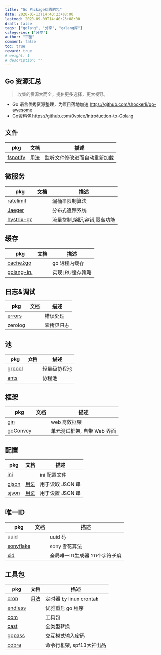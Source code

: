 ```yaml
---
title: "Go Package优秀的包"
date: 2020-05-13T14:40:23+08:00
lastmod: 2020-09-09T14:40:23+08:00
draft: false
tags: ["golang", "分享", "golang库"]
categories: ["分享"]
author: "百里"
comment: false
toc: true
reward: true
# weight: 1
# description: ""
---
```


## Go 资源汇总

> 收集的资源大而全，提供更多选择，更大视野。

- Go 语言优秀资源整理，为项目落地加速 <https://github.com/shockerli/go-awesome>
- Go资料包 <https://github.com/0voice/Introduction-to-Golang>

## 文件

| pkg | 文档 | 描述 |
| -------| ------ |------ |
| [fsnotify](https://github.com/fsnotify/fsnotify) | [用法](https://segmentfault.com/a/1190000021632889) | 监听文件修改进而自动重新加载|

## 微服务

| pkg | 文档 | 描述 |
| -------| ------ |------ |
|[ratelimit](https://github.com/uber-go/ratelimit)||漏桶率限制算法|
|[Jaeger](https://github.com/jaegertracing/jaeger)||分布式追踪系统|
|[hystrix-go](https://github.com/afex/hystrix-go)||流量控制,熔断,容错,隔离功能|

## 缓存

| pkg | 文档 | 描述 |
| -------| ------ |------ |
|[cache2go](https://github.com/muesli/cache2go)||go 进程内缓存|
|[golang-lru](https://github.com/hashicorp/golang-lru)||实现LRU缓存策略|

## 日志&调试

| pkg | 文档 | 描述 |
| -------| ------ |------ |
|[errors](https://github.com/pkg/errors)||错误处理|
|[zerolog](https://github.com/rs/zerolog)||零拷贝日志|

## 池

| pkg | 文档 | 描述 |
| -------| ------ |------ |
| [grpool](https://github.com/ivpusic/grpool) |  | 轻量级协程池 |
| [ants](https://github.com/panjf2000/ants) || 协程池|

## 框架

| pkg | 文档 | 描述 |
| -------| ------ |------ |
|[gin](https://github.com/gin-gonic/gin)||web 高效框架|
|[goConvey](https://github.com/smartystreets/goconvey)||单元测试框架, 自带 Web 界面|

## 配置

| pkg | 文档 | 描述 |
| -------| ------ |------ |
|[ini](https://github.com/go-ini/ini)||ini 配置文件|
|[gjson](https://github.com/tidwall/gjson)|[用法](https://darjun.github.io/2020/03/22/godailylib/gjson/)|用于读取 JSON 串|
|[sjson](https://github.com/tidwall/sjson)|[用法](https://darjun.github.io/2020/03/24/godailylib/sjson/)|用于设置 JSON 串|

## 唯一ID

| pkg | 文档 | 描述 |
| -------| ------ |------ |
|[uuid](http://github.com/satori/go.uuid)||uuid 码|
|[sonyflake](https://github.com/sony/sonyflake)||sony 雪花算法|
|[xid](https://github.com/rs/xid)||全局唯一ID生成器 20个字符长度|

## 工具包

| pkg | 文档 | 描述 |
| -------| ------ |------ |
| [cron](https://github.com/robfig/cron) | [用法](https://godoc.org/github.com/robfig/cron) | 定时器 by linux crontab|
|[endless](https://github.com/fvbock/endless)||优雅重启 go 程序|
|[com](https://github.com/unknwon/com)||工具包|
|[cast](https://github.com/spf13/cast)||全类型转换|
|[gopass](https://github.com/howeyc/gopass)||交互模式输入密码|
|[cobra](https://github.com/spf13/cobra)||命令行框架, spf13大神出品|
